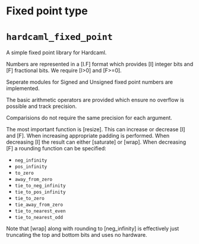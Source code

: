Fixed point type
================

# `hardcaml_fixed_point`

A simple fixed point library for Hardcaml.

Numbers are represented in a [I.F] format which provides [I] integer
bits and [F] fractional bits. We require [I>0] and [F>=0].

Seperate modules for Signed and Unsigned fixed point numbers are
implemented.

The basic arithmetic operators are provided which ensure no overflow
is possible and track precision.

Comparisions do not require the same precision for each argument.

The most important function is [resize]. This can increase or decrease
[I] and [F]. When increasing appropriate padding is performed. When
decreasing [I] the result can either [saturate] or [wrap]. When
decreasing [F] a rounding function can be specified:

* `neg_infinity`
* `pos_infinity`
* `to_zero`
* `away_from_zero`
* `tie_to_neg_infinity`
* `tie_to_pos_infinity`
* `tie_to_zero`
* `tie_away_from_zero`
* `tie_to_nearest_even`
* `tie_to_nearest_odd`

Note that [wrap] along with rounding to [neg_infinity] is effectively
just truncating the top and bottom bits and uses no hardware.
